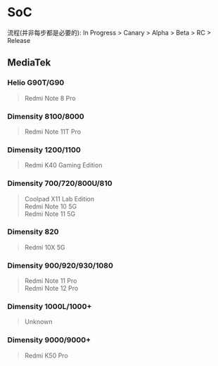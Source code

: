 # SoC
流程(并非每步都是必要的): In Progress > Canary > Alpha > Beta > RC > Release
## MediaTek
### Helio G90T/G90 <Badge type="tip" text="Release" />
> Redmi Note 8 Pro <Badge type="info" text="AOSP Android T" />
### Dimensity 8100/8000 <Badge type="tip" text="Release" />
> Redmi Note 11T Pro <Badge type="info" text="MIUI Android S & T" />  
### Dimensity 1200/1100 <Badge type="tip" text="Release" />
> Redmi K40 Gaming Edition <Badge type="info" text="MIUI Android T" />
### Dimensity 700/720/800U/810 <Badge type="tip" text="RC" />
> Coolpad X11 Lab Edition    
> Redmi Note 10 5G  
> Redmi Note 11 5G  
### Dimensity 820 <Badge type="tip" text="RC" />
> Redmi 10X 5G   
### Dimensity 900/920/930/1080 <Badge type="tip" text="RC" />
> Redmi Note 11 Pro  
> Redmi Note 12 Pro  
### Dimensity 1000L/1000+ <Badge type="tip" text="RC" />
> Unknown
### Dimensity 9000/9000+ <Badge type="warning" text="Beta" />
> Redmi K50 Pro
